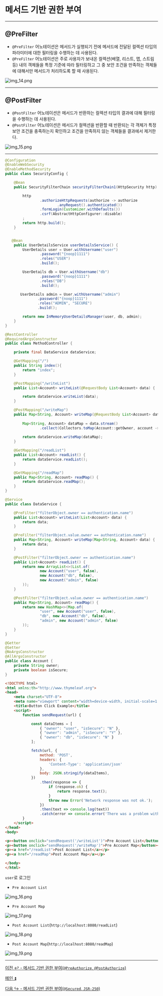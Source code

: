 # 메서드 기반 권한 부여

---

## @PreFilter

- `@PreFilter` 어노테이션은 메서드가 실행되기 전에 메서드에 전달된 컬렉션 타입의 파라미터에 대한 필터링을 수행하는 데 사용된다.
- `@PreFilter` 어노테이션은 주로 사용자가 보내온 컬렉션(배열, 리스트, 맵, 스트림 등) 내의 객체들을 특정 기준에 따라 필터링하고 그 중 보안 조건을 만족하는
    객체들에 대해서만 메서드가 처리하도록 할 때 사용된다.

![img_14.png](image/img_14.png)

---

## @PostFilter

- `@PostFilter` 어노테이션은 메서드가 반환하는 컬렉션 타입의 결과에 대해 필터링을 수행하는 데 사용된다.
- `@PostFilter` 어노테이션은 메서드가 컬렉션을 반환할 때 반환되는 각 객체가 특정 보안 조건을 충족하는지 확인하고 조건을 만족하지 않는 객체들을 결과에서 제거한다.

![img_15.png](image/img_15.png)

---

```java
@Configuration
@EnableWebSecurity
@EnableMethodSecurity
public class SecurityConfig {

    @Bean
    public SecurityFilterChain securityFilterChain1(HttpSecurity http) throws Exception {

        http
                .authorizeHttpRequests(authorize -> authorize
                        .anyRequest().authenticated())
                .formLogin(Customizer.withDefaults())
                .csrf(AbstractHttpConfigurer::disable)
        ;
        return http.build();
    }


   @Bean
    public UserDetailsService userDetailsService() {
        UserDetails user = User.withUsername("user")
                .password("{noop}1111")
                .roles("USER")
                .build();

        UserDetails db = User.withUsername("db")
                .password("{noop}1111")
                .roles("DB")
                .build();

       UserDetails admin = User.withUsername("admin")
               .password("{noop}1111")
               .roles("ADMIN", "SECURE")
               .build();

        return new InMemoryUserDetailsManager(user, db, admin);
    }
}
```
```java
@RestController
@RequiredArgsConstructor
public class MethodController {

    private final DataService dataService;

    @GetMapping("/")
    public String index(){
        return "index";
    }

    @PostMapping("/writeList")
    public List<Account> writeList(@RequestBody List<Account> data) {

        return dataService.writeList(data);
    }

    @PostMapping("/writeMap")
    public Map<String, Account> writeMap(@RequestBody List<Account> data) {
        
        Map<String, Account> dataMap = data.stream()
                .collect(Collectors.toMap(Account::getOwner, account -> account));
        
        return dataService.writeMap(dataMap);
    }

    @GetMapping("/readList")
    public List<Account> readList() {
        return dataService.readList();
    }

    @GetMapping("/readMap")
    public Map<String, Account> readMap() {
        return dataService.readMap();
    }
}
```
```java
@Service
public class DataService {

    @PreFilter("filterObject.owner == authentication.name")
    public List<Account> writeList(List<Account> data) {
        return data;
    }

    @PreFilter("filterObject.value.owner == authentication.name")
    public Map<String, Account> writeMap(Map<String, Account> data) {
        return data;
    }

    @PostFilter("filterObject.owner == authentication.name")
    public List<Account> readList() {
        return new ArrayList<>(List.of(
                new Account("user", false),
                new Account("db", false),
                new Account("admin", false)
        ));
    }

    @PostFilter("filterObject.value.owner == authentication.name")
    public Map<String, Account> readMap() {
        return new HashMap<>(Map.of(
                "user", new Account("user", false),
                "db", new Account("db", false),
                "admin", new Account("admin", false)
        ));
    }
}
```
```java
@Getter
@Setter
@NoArgsConstructor
@AllArgsConstructor
public class Account {
    private String owner;
    private boolean isSecure;
}
```
```html
<!DOCTYPE html>
<html xmlns:th="http://www.thymeleaf.org">
<head>
    <meta charset="UTF-8">
    <meta name="viewport" content="width=device-width, initial-scale=1.0">
    <title>Button Click Example</title>
    <script>
        function sendRequest(url) {

            const dataItems = [
                { "owner": "user", "isSecure": "N" },
                { "owner": "admin", "isSecure": "Y" },
                { "owner": "db", "isSecure": "N" }
            ];

            fetch(url, {
                method: 'POST',
                headers: {
                    'Content-Type': 'application/json'
                },
                body: JSON.stringify(dataItems),
            })
                .then(response => {
                    if (response.ok) {
                        return response.text();
                    }
                    throw new Error('Network response was not ok.');
                })
                .then(text => console.log(text))
                .catch(error => console.error('There was a problem with your fetch operation:', error));
        }
    </script>
</head>
<body>

<p><button onclick="sendRequest('/writeList')">Pre Account List</button></p>
<p><button onclick="sendRequest('/writeMap')">Pre Account Map</button></p>
<p><a href="/readList">Post Account List</a></p>
<p><a href="/readMap">Post Account Map</a></p>

</body>
</html>
```

`user`로 로그인

- `Pre Account List`

![img_16.png](image/img_16.png)

- `Pre Account Map`

![img_17.png](image/img_17.png)

- `Post Account List`(`http://localhost:8080/readList`)

![img_18.png](image/img_18.png)

- `Post Account Map`(`http://localhost:8080/readMap`)

![img_19.png](image/img_19.png)

---

[이전 ↩️ - 메서드 기반 권한 부여(`@PreAuthorize`, `@PostAuthorize`)](https://github.com/genesis12345678/TIL/blob/main/Spring/security/security/AuthorizeProcess/PreAuthorize.md)

[메인 ⏫](https://github.com/genesis12345678/TIL/blob/main/Spring/security/security/main.md)

[다음 ↪️ - 메서드 기반 권한 부여(`@Secured`, `JSR-250`)](https://github.com/genesis12345678/TIL/blob/main/Spring/security/security/AuthorizeProcess/Secured.md)